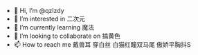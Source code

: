 - 👋 Hi, I’m @qzlzdy
- 👀 I’m interested in 二次元
- 🌱 I’m currently learning 魔法
- 💞️ I’m looking to collaborate on 搞黄色
- 📫 How to reach me 戴兽耳 穿白丝 白猫红瞳双马尾 傲娇平胸抖S

<!---
qzlzdy/qzlzdy is a ✨ special ✨ repository because its `README.md` (this file) appears on your GitHub profile.
You can click the Preview link to take a look at your changes.
--->
